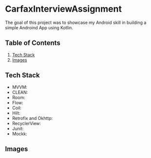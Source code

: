 # CarfaxInterviewAssignment

The goal of this project was to showcase my Android skill in building a simple Androind App using Kotlin.

## Table of Contents
1. [Tech Stack](#tech-stack)
2. [Images](#images)

## Tech Stack
* MVVM: 
* CLEAN: 
* Room: 
* Flow:
* Coil:
* Hilt:
* Retrofix and Okhttp:
* RecyclerView:
* Junit:
* Mockk:
## Images